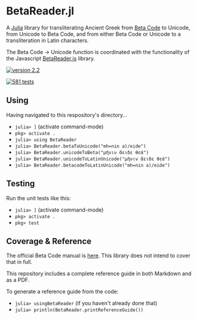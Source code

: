 # BetaReader.jl

A [Julia](https://julialang.org) library for transliterating Ancient Greek from [Beta Code](https://stephanus.tlg.uci.edu/encoding/BCM.pdf) to Unicode, from Unicode to Beta Code, and from either Beta Code or Unicode to a transliteration in Latin characters.

The Beta Code → Unicode function is coordinated with the functionality of the Javascript [BetaReader.js](https://github.com/Eumaeus/BetaReader.js) library.


[![version 2.2](https://img.shields.io/badge/version-2.2-blue.svg)](https://shields.io/) 

[![581 tests](https://img.shields.io/badge/version-2.2-blue.svg)](https://shields.io/) 




## Using

Having navigated to this respository's directory…

- `julia> ]` (activate command-mode)
- `pkg> activate .`
- `julia> using BetaReader`
- `julia> BetaReader.betaToUnicode("mh=nin a)/eide")`
- `julia> BetaReader.unicodeToBeta("μῆνιν ἄειδε θεά")`
- `julia> BetaReader.unicodeToLatinUnicode("μῆνιν ἄειδε θεά")`
- `julia> BetaReader.betacodeToLatinUnicode("mh=nin a)/eide")`


## Testing

Run the unit tests like this:

- `julia> ]` (activate command-mode)
- `pkg> activate .`
- `pkg> test`

## Coverage & Reference

The official Beta Code manual is [here](https://stephanus.tlg.uci.edu/encoding/BCM.pdf). This library does not intend to cover that in full.

This repository includes a complete reference guide in both Markdown and as a PDF.

To generate a reference guide from the code:

- `julia> usingBetaReader` (if you haven't already done that)
- `julia> println(BetaReader.printReferenceGuide())`